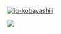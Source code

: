 <p align="left"> 
  <a href="https://github.com/io-kobayashiii/io-kobayashiii/">
    <img src="https://komarev.com/ghpvc/?username=io-kobayashiii" alt="io-kobayashiii" />
  </a>
</p>

![](https://github-readme-stats.vercel.app/api?username=io-kobayashiii&count_private=true&show_icons=true&theme=codeSTACKr)
